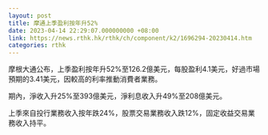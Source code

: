 ```yaml
---
layout: post
title: 摩通上季盈利按年升52%
date: 2023-04-14 22:29:07.000000000 +08:00
link: https://news.rthk.hk/rthk/ch/component/k2/1696294-20230414.htm
categories: rthk
---
```


摩根大通公布，上季盈利按年升52%至126.2億美元，每股盈利4.1美元，好過市場預期的3.41美元，因較高的利率推動消費者業務。

期內，淨收入升25%至393億美元，淨利息收入升49%至208億美元。

上季來自投行業務收入按年跌24%，股票交易業務收入跌12%，固定收益交易業務收入持平。
